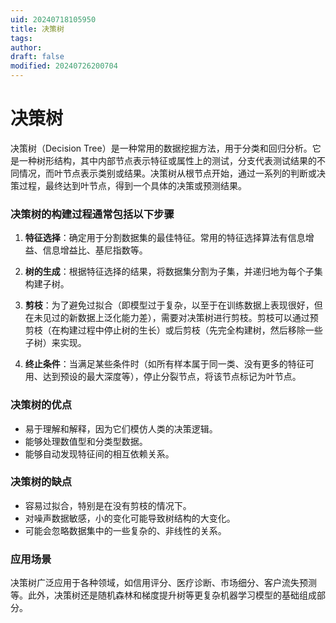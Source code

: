 ```yaml
---
uid: 20240718105950
title: 决策树
tags: 
author: 
draft: false
modified: 20240726200704
---
```


# 决策树

决策树（Decision Tree）是一种常用的数据挖掘方法，用于分类和回归分析。它是一种树形结构，其中内部节点表示特征或属性上的测试，分支代表测试结果的不同情况，而叶节点表示类别或结果。决策树从根节点开始，通过一系列的判断或决策过程，最终达到叶节点，得到一个具体的决策或预测结果。

### 决策树的构建过程通常包括以下步骤

1. **特征选择**：确定用于分割数据集的最佳特征。常用的特征选择算法有信息增益、信息增益比、基尼指数等。

2. **树的生成**：根据特征选择的结果，将数据集分割为子集，并递归地为每个子集构建子树。

3. **剪枝**：为了避免过拟合（即模型过于复杂，以至于在训练数据上表现很好，但在未见过的新数据上泛化能力差），需要对决策树进行剪枝。剪枝可以通过预剪枝（在构建过程中停止树的生长）或后剪枝（先完全构建树，然后移除一些子树）来实现。

4. **终止条件**：当满足某些条件时（如所有样本属于同一类、没有更多的特征可用、达到预设的最大深度等），停止分裂节点，将该节点标记为叶节点。


### 决策树的优点

- 易于理解和解释，因为它们模仿人类的决策逻辑。
- 能够处理数值型和分类型数据。
- 能够自动发现特征间的相互依赖关系。

### 决策树的缺点

- 容易过拟合，特别是在没有剪枝的情况下。
- 对噪声数据敏感，小的变化可能导致树结构的大变化。
- 可能会忽略数据集中的一些复杂的、非线性的关系。

### 应用场景

决策树广泛应用于各种领域，如信用评分、医疗诊断、市场细分、客户流失预测等。此外，决策树还是随机森林和梯度提升树等更复杂机器学习模型的基础组成部分。